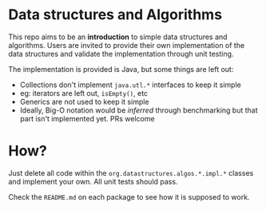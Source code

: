 # Data structures and Algorithms

This repo aims to be an **introduction** to simple data structures and algorithms.
Users are invited to provide their own implementation of the data structures and validate the implementation
through unit testing.

The implementation is provided is Java, but some things are left out:

* Collections don't implement `java.utl.*` interfaces to keep it simple
 * eg: iterators are left out, `isEmpty()`, etc
* Generics are not used to keep it simple
* Ideally, Big-O notation would be *inferred* through benchmarking but that part isn't implemented yet. PRs welcome


# How?

Just delete all code within the `org.datastructures.algos.*.impl.*` classes and implement your own.
All unit tests should pass.

Check the `README.md` on each package to see how it is supposed to work.